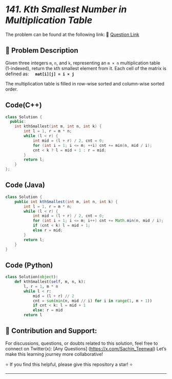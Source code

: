 # *141. Kth Smallest Number in Multiplication Table*

The problem can be found at the following link: 🔗 [Question Link](https://www.geeksforgeeks.org/problems/kth-smallest-number-in-multiplication-table/1)


## **🧩 Problem Description**

Given three integers `m`, `n`, and `k`, representing an `m × n` multiplication table (1-indexed), return the `k`th smallest element from it.
Each cell of the matrix is defined as:
    **`mat[i][j] = i × j`**

The multiplication table is filled in row-wise sorted and column-wise sorted order.


## Code(C++)
```cpp
class Solution {
  public:
    int kthSmallest(int m, int n, int k) {
        int l = 1, r = m * n;
        while (l < r) {
            int mid = (l + r) / 2, cnt = 0;
            for (int i = 1; i <= m; ++i) cnt += min(n, mid / i);
            cnt < k ? l = mid + 1 : r = mid;
        }
        return l;
    }
};
```

## Code (Java)

```java
class Solution {
    public int kthSmallest(int m, int n, int k) {
        int l = 1, r = m * n;
        while (l < r) {
            int mid = (l + r) / 2, cnt = 0;
            for (int i = 1; i <= m; i++) cnt += Math.min(n, mid / i);
            if (cnt < k) l = mid + 1;
            else r = mid;
        }
        return l;
    }
}
```

## Code (Python)

```python
class Solution(object):
    def kthSmallest(self, m, n, k):
        l, r = 1, m * n
        while l < r:
            mid = (l + r) // 2
            cnt = sum(min(n, mid // i) for i in range(1, m + 1))
            if cnt < k: l = mid + 1
            else: r = mid
        return l
```



## 🎯 **Contribution and Support:**

For discussions, questions, or doubts related to this solution, feel free to connect on Twitter(x): [Any Questions] (https://x.com/Sachin_Teenwal) Let’s make this learning journey more collaborative!

⭐ If you find this helpful, please give this repository a star! ⭐

---
